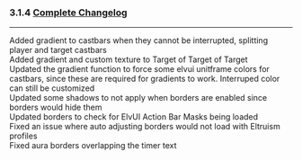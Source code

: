 ### 3.1.4 [Complete Changelog](https://github.com/eltreum0/eltruism/blob/main/Changelog.md)
___
Added gradient to castbars when they cannot be interrupted, splitting player and target castbars\
Added gradient and custom texture to Target of Target of Target\
Updated the gradient function to force some elvui unitframe colors for castbars, since these are required for gradients to work. Interruped color can still be customized\
Updated some shadows to not apply when borders are enabled since borders would hide them\
Updated borders to check for ElvUI Action Bar Masks being loaded\
Fixed an issue where auto adjusting borders would not load with Eltruism profiles\
Fixed aura borders overlapping the timer text
